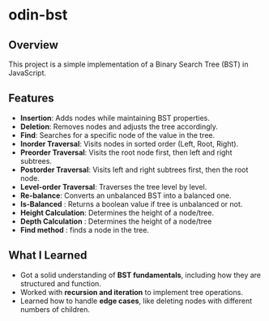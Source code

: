 # odin-bst

## Overview
This project is a simple implementation of a Binary Search Tree (BST) in JavaScript.

## Features
- **Insertion**: Adds nodes while maintaining BST properties.
- **Deletion**: Removes nodes and adjusts the tree accordingly.
- **Find**: Searches for a specific node of the value in the tree.
- **Inorder Traversal**: Visits nodes in sorted order (Left, Root, Right).
- **Preorder Traversal**: Visits the root node first, then left and right subtrees.
- **Postorder Traversal**: Visits left and right subtrees first, then the root node.
- **Level-order Traversal**: Traverses the tree level by level.
- **Re-balance**: Converts an unbalanced BST into a balanced one.
- **Is-Balanced** : Returns a boolean value if tree is unbalanced or not.
- **Height Calculation**: Determines the height of a node/tree.
- **Depth Calculation** : Determines the height of a node/tree
- **Find method** : finds a node in the tree.

## What I Learned
- Got a solid understanding of **BST fundamentals**, including how they are structured and function.
- Worked with **recursion and iteration** to implement tree operations.
- Learned how to handle **edge cases**, like deleting nodes with different numbers of children.


